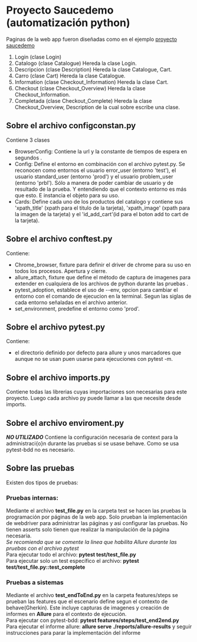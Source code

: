 # Proyecto Saucedemo (automatización python)  
Paginas de la web app fueron diseñadas como en el ejemplo [proyecto saucedemo](https://github.com/emzima24/principalEmzima/tree/main/principalEmzima/pythonAutomatizacion/saucedemoproject)  

1. Login (clase Login) 
2. Catalogo (clase Catalogue) Hereda la clase Login.
3. Descripcion (clase Description) Hereda la clase Catalogue, Cart.
4. Carro (clase Cart) Hereda la clase Catalogue.
5. Information (clase Checkout_Information) Hereda la clase Cart.
6. Checkout (clase Checkout_Overview) Hereda la clase Checkout_Information.
7. Completada (clase Checkout_Complete) Hereda la clase Checkout_Overview, Description de la cual sobre escribe una clase.

## Sobre el archivo configconstan.py  
Contiene 3 clases

* BrowserConfig: Contiene la url y la constante de tiempos de espera en segundos .
* Config: Define el entorno en combinación con el archivo pytest.py.
Se reconocen como entornos el usuario error_user (entorno 'test'), el usuario standard_user (entorno 'prod') y el usuario problem_user (entorno 'prbl'). Sólo a manera de poder cambiar de usuario y de resultado de la prueba. Y entendiendo que el contexto entorno es más que esto. E instancia el objeto para su uso.
* Cards: Define cada uno de los productos del catalogo y contiene sus 'xpath_title' (xpath para el titulo de la tarjeta), 'xpath_image' (xpath para la imagen de la tarjeta) y el 'id_add_cart'(id para el boton add to cart de la tarjeta).

## Sobre el archivo conftest.py
Contiene:

* Chrome_browser, fixture para definir el driver de chrome para su uso en todos los procesos. Apertura y cierre.
* allure_attach, fixture que define el método de captura de imagenes para extender en cualquiera de los archivos de python durante las pruebas .
* pytest_adoption, establece el uso de --env, opcion para cambiar el entorno con el comando de ejecucion en la terminal. Segun las siglas de cada entorno señaladas en el archivo anterior.
* set_environment, predefine el entorno como 'prod'.

## Sobre el archivo pytest.py
Contiene:

* el directorio definido por defecto para allure y unos marcadores que aunque no se usan puen usarse para ejecuciones con pytest -m.

## Sobre el archivo imports.py
Contiene todas las librerias cuyas importaciones son necesarias para este proyecto. Luego cada archivo py puede llamar a las que necesite desde imports.

## Sobre el archivo enviroment.py
***NO UTILIZADO*** Contiene la configuración necesaria de context para la administraci{o}n durante las pruebas si se usase behave. Como se usa pytest-bdd no es necesario.

## Sobre las pruebas
Existen dos tipos de pruebas:

### Pruebas internas:
Mediante el archivo **test_file.py** en la carpeta test se hacen las pruebas la programación por páginas de la web app. Solo prueban la implementación de webdriver para administrar las páginas y asi configurar las pruebas. No tienen asserts solo tienen que realizar la manipulación de la página necesaria.  
*Se recomienda que se comente la linea que habilita Allure durante las pruebas con el archivo pytest*   
Para ejecutar todo el archivo: **pytest test/test_file.py**   
Para ejecutar solo un test específico el archivo: **pytest test/test_file.py::test_complete**

### Pruebas a sistemas
Mediante el archivo **test_endToEnd.py** en la carpeta features/steps se prueban las features que el escenario define segun el contexto de behave(Gherkin). Este incluye capturas de imagenes y creación de informes en **Allure** para el contexto de ejecución.   
Para ejecutar con pytest-bdd: **pytest features/steps/test_end2end.py**    
Para ejecutar el informe allure: **allure serve ./reports/allure-results** y seguir instrucciones para parar la implementación del informe

